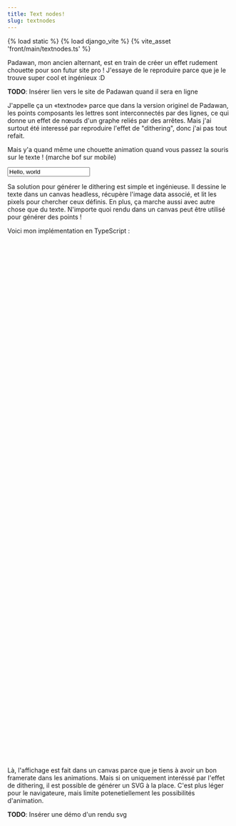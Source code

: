```yaml
---
title: Text nodes!
slug: textnodes
---
```

{% load static %}
{% load django_vite %}
{% vite_asset 'front/main/textnodes.ts' %}

Padawan, mon ancien alternant, est en train de créer un effet rudement chouette pour son futur site pro ! J'essaye de le reproduire parce que je le trouve super cool et ingénieux :D

**TODO**: Insérer lien vers le site de Padawan quand il sera en ligne

J'appelle ça un «textnode» parce que dans la version originel de Padawan, les points composants les lettres sont interconnectés par des lignes, ce qui donne un effet de nœuds d'un graphe reliés par des arrêtes. Mais j'ai surtout été interessé par reproduire l'effet de "dithering", donc j'ai pas tout refait.

Mais y'a quand même une chouette animation quand vous passez la souris sur le texte ! (marche bof sur mobile)

<input id="textnodes-input" value="Hello, world">
<canvas id="textnodes-canvas-text">

Sa solution pour générer le dithering est simple et ingénieuse. Il dessine le texte dans un canvas headless, récupère l'image data associé, et lit les pixels pour chercher ceux définis. En plus, ça marche aussi avec autre chose que du texte. N'importe quoi rendu dans un canvas peut être utilisé pour générer des points !

<canvas id="textnodes-canvas-demo">

Voici mon implémentation en TypeScript :

```typescript
function generate_nodes_from_text(text: string) : [number, number, [number, number][]] {
    const font = "30px Arial";

    // Create the headless canvas
    const canvas = document.createElement("canvas");
    const ctx = canvas.getContext("2d")!;

    // Get the size of the bounding box
    ctx.font = font;
    const textMetrics = ctx.measureText(text);
    const width = Math.ceil(textMetrics.width);
    const height = Math.ceil(textMetrics.actualBoundingBoxAscent + textMetrics.actualBoundingBoxDescent);

    // Resize the canvas to the bounding box
    canvas.width = width;
    canvas.height = height;

    // Draw the text
    ctx.font = font;
    ctx.fillStyle = "black";
    ctx.textAlign = "center";
    ctx.textBaseline = "middle";
    ctx.fillText(text, width / 2, height / 2);

    // Read the pixels
    const imageData = ctx.getImageData(0, 0, width, height);
    const pixels_data = imageData.data;
    const pixels: [number, number][] = [];
    for (let y = 0; y < height; y++) {
        for (let x = 0; x < width; x++) {
            const index = (y * width + x) * 4;
            const r = pixels_data[index];
            const g = pixels_data[index + 1];
            const b = pixels_data[index + 2];
            const a = pixels_data[index + 3];
            // Fun fact: firefox use the alpha channel
            // instead of the rgb channels to render the text
            // so basically, all pixels are (0, 0, 0, a)
            // where a is the alpha value of the pixel
            // No idea if this tricks is used by the other browsers.
            // So we just filter on any non null channel value
            const val = Math.max(r, g, b, a);
            if (val > 0) {
                pixels.push([x, y]);
            }
        }
    }

    return [width, height, pixels];
}


function draw_nodes(ctx: CanvasRenderingContext2D, pixels: [number, number][]): void {
    ctx.clearRect(0, 0, this.canvas.width, this.canvas.height);

    ctx.beginPath();
    ctx.fillStyle = "black";
    for (const pixel of pixels) {
        // Draw circles
        const x = pixel[0] * 10 + 5;
        const y = pixel[1] * 10 + 5;
        ctx.moveTo(x, y);
        ctx.arc(x, y, 5, 0, 2 * Math.PI);
    }
    ctx.fill();
}

function main() {
    const text = "Hello, World!";
    const [width, height, pixels] = generate_nodes_from_text(text);

    const canvas = document.querySelector("#my-canvas") as HTMLCanvasElement;
    canvas.width = width;
    canvas.height = height;
    document.body.appendChild(canvas);

    const ctx = canvas.getContext("2d")!;
    draw_nodes(ctx, pixels);
}
```

Là, l'affichage est fait dans un canvas parce que je tiens à avoir un bon framerate dans les animations. Mais si on uniquement interéssé par l'effet de dithering, il est possible de générer un SVG à la place. C'est plus léger pour le navigateure, mais limite potenetiellement les possibilités d'animation.

**TODO**: Insérer une démo d'un rendu svg
